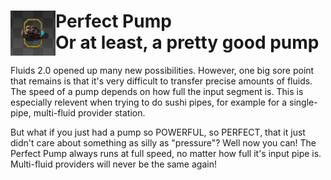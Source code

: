 # <img src="PerfectPump/thumbnail.png" align="left" width=72px> Perfect Pump <br> Or at least, a pretty good pump

Fluids 2.0 opened up many new possibilities. However, one big sore point that remains is that it's very difficult to transfer precise amounts of fluids. The speed of a pump depends on how full the input segment is. This is especially relevent when trying to do sushi pipes, for example for a single-pipe, multi-fluid provider station.

But what if you just had a pump so POWERFUL, so PERFECT, that it just didn't care about something as silly as "pressure"? Well now you can! The Perfect Pump always runs at full speed, no matter how full it's input pipe is. Multi-fluid providers will never be the same again!
